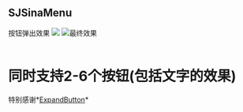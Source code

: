 ## SJSinaMenu
按钮弹出效果
![](https://github.com/WayneSuper/SinaMenu/blob/master/preview/QMThSXdGng.gif)
![最终效果](https://github.com/WayneSuper/SinaMenu/blob/master/preview/vEJdvT9Iy8.gif)
</br>
</br>
# 同时支持2-6个按钮(包括文字的效果)
特别感谢*[ExpandButton](https://github.com/lemonlabs/ExpandableButtonMenu)*



